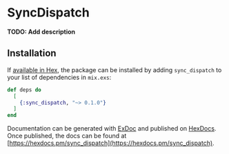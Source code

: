 # SyncDispatch

**TODO: Add description**

## Installation

If [available in Hex](https://hex.pm/docs/publish), the package can be installed
by adding `sync_dispatch` to your list of dependencies in `mix.exs`:

```elixir
def deps do
  [
    {:sync_dispatch, "~> 0.1.0"}
  ]
end
```

Documentation can be generated with [ExDoc](https://github.com/elixir-lang/ex_doc)
and published on [HexDocs](https://hexdocs.pm). Once published, the docs can
be found at [https://hexdocs.pm/sync_dispatch](https://hexdocs.pm/sync_dispatch).

